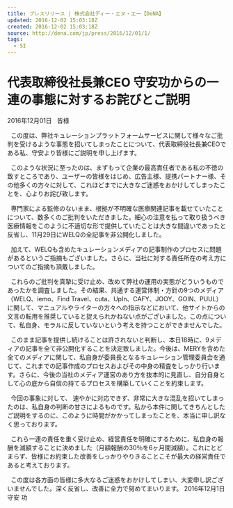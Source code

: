 ```yaml
---
title: プレスリリース | 株式会社ディー・エヌ・エー【DeNA】
updated: 2016-12-02 15:03:18Z
created: 2016-12-02 15:03:18Z
source: http://dena.com/jp/press/2016/12/01/1/
tags:
  - SI
---
```


# 代表取締役社長兼CEO 守安功からの一連の事態に対するお詫びとご説明

2016年12月01日
  皆様

  この度は、弊社キュレーションプラットフォームサービスに関して様々なご批判を受けるような事態を招いてしまったことについて、代表取締役社長兼CEOである私、守安より皆様にご説明を申し上げます。

  このような状況に至ったのは、まずもって企業の最高責任者である私の不徳の致すところであり、ユーザーの皆様をはじめ、広告主様、提携パートナー様、その他多くの方々に対して、これほどまでに大きなご迷惑をおかけしてしまったことを、心よりお詫び致します。

  専門家による監修のないまま、根拠が不明確な医療関連記事を載せていたことについて、数多くのご批判をいただきました。細心の注意を払って取り扱うべき医療情報をこのように不適切な形で提供していたことは大きな間違いであったと反省し、11月29日にWELQの全記事を非公開化しました。

  加えて、WELQも含めたキュレーションメディアの記事制作のプロセスに問題があるというご指摘もございました。さらに、当社に対する責任所在の考え方についてのご指摘も頂戴しました。

  これらのご批判を真摯に受け止め、改めて弊社の運用の実態がどういうものであったかを調査しました。その結果、共通する運営体制・方針の9つのメディア（WELQ、iemo、Find Travel、cuta、UpIn、CAFY、JOOY、GOIN、PUUL）に関して、マニュアルやライターの方々への指示などにおいて、他サイトからの文言の転用を推奨していると捉えられかねない点がございました。この点について、私自身、モラルに反していないという考えを持つことができませんでした。

  このまま記事を提供し続けることは許されないと判断し、本日18時に、9メディアの記事を全て非公開化することを決定致しました。今後は、MERYを含めた全てのメディアに関して、私自身が委員長となるキュレーション管理委員会を通じて、これまでの記事作成のプロセスおよびその中身の精査をしっかり行います。さらに、今後の当社のメディア運営のあり方を抜本的に見直し、自分自身として心の底から自信の持てるプロセスを構築していくことを約束します。

  今回の事象に対して、 速やかに対応できず、非常に大きな混乱を招いてしまったのは、私自身の判断の甘さによるものです。私から本件に関してきちんとしたご説明をするのに、このように時間がかかってしまったことを、本当に申し訳なく思っております。

  これら一連の責任を重く受け止め、経営責任を明確にするために、私自身の報酬を減額することに決めました（月額報酬の30％を6ヶ月間減額）。これにとどまらず、皆様にお約束した改善をしっかりやりきることこそが最大の経営責任であると考えております。

  この度は各方面の皆様に多大なるご迷惑をおかけしてしまい、大変申し訳ございませんでした。深く反省し、改善に全力で努めてまいります。
2016年12月1日
守安 功